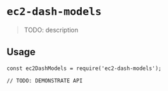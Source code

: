 # `ec2-dash-models`

> TODO: description

## Usage

```
const ec2DashModels = require('ec2-dash-models');

// TODO: DEMONSTRATE API
```
